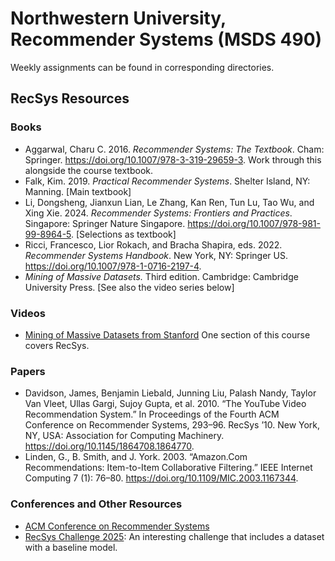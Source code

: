 # Northwestern University, Recommender Systems (MSDS 490)

Weekly assignments can be found in corresponding directories.

## RecSys Resources
### Books
 * Aggarwal, Charu C. 2016. _Recommender Systems: The Textbook_. Cham: Springer. https://doi.org/10.1007/978-3-319-29659-3. Work through this alongside the course textbook.
 * Falk, Kim. 2019. _Practical Recommender Systems_. Shelter Island, NY: Manning. [Main textbook]
 * Li, Dongsheng, Jianxun Lian, Le Zhang, Kan Ren, Tun Lu, Tao Wu, and Xing Xie. 2024. _Recommender Systems: Frontiers and Practices_. Singapore: Springer Nature Singapore. https://doi.org/10.1007/978-981-99-8964-5. [Selections as textbook]
 * Ricci, Francesco, Lior Rokach, and Bracha Shapira, eds. 2022. _Recommender Systems Handbook_. New York, NY: Springer US. https://doi.org/10.1007/978-1-0716-2197-4.
 * _Mining of Massive Datasets._ Third edition. Cambridge: Cambridge University Press. [See also the video series below]

### Videos
 * [Mining of Massive Datasets from Stanford](https://www.youtube.com/playlist?list=PLLssT5z_DsK9JDLcT8T62VtzwyW9LNepV) One section of this course covers RecSys.

### Papers
* Davidson, James, Benjamin Liebald, Junning Liu, Palash Nandy, Taylor Van Vleet, Ullas Gargi, Sujoy Gupta, et al. 2010. “The YouTube Video Recommendation System.” In Proceedings of the Fourth ACM Conference on Recommender Systems, 293–96. RecSys ’10. New York, NY, USA: Association for Computing Machinery. https://doi.org/10.1145/1864708.1864770.
* Linden, G., B. Smith, and J. York. 2003. “Amazon.Com Recommendations: Item-to-Item Collaborative Filtering.” IEEE Internet Computing 7 (1): 76–80. https://doi.org/10.1109/MIC.2003.1167344.

### Conferences and Other Resources
 * [ACM Conference on Recommender Systems](https://recsys.acm.org/recsys25/)
 * [RecSys Challenge 2025](https://www.recsyschallenge.com/2025/): An interesting challenge that includes a dataset with a baseline model.